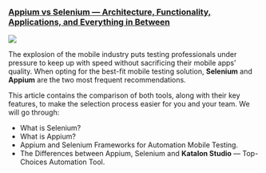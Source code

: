 ### [Appium vs Selenium — Architecture, Functionality, Applications, and Everything in Between](https://www.katalon.com/resources-center/blog/appium-vs-selenium/)

<img src="https://d1h3p5fzmizjvp.cloudfront.net/wp-content/uploads/2020/11/Differences-between-Selenium-and-Appium.png">

The explosion of the mobile industry puts testing professionals under pressure to keep up with speed without sacrificing their mobile apps’ quality. When opting for the best-fit mobile testing solution, **Selenium** and **Appium** are the two most frequent recommendations. 

This article contains the comparison of both tools, along with their key features, to make the selection process easier for you and your team. We will go through:
- What is Selenium?
- What is Appium?
- Appium and Selenium Frameworks for Automation Mobile Testing.
- The Differences between Appium, Selenium and **Katalon Studio** — Top-Choices Automation Tool.
